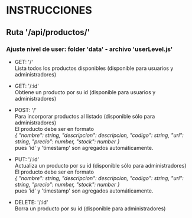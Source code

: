 # INSTRUCCIONES

## Ruta '/api/productos/' 
### Ajuste nivel de user: folder 'data' - archivo 'userLevel.js'

- GET: '/'  
Lista todos los productos disponibles (disponible para usuarios y administradores)  
  
- GET: '/:id'  
Obtiene un producto por su id (disponible para usuarios y administradores)  
  
- POST: '/'  
Para incorporar productos al listado (disponible sólo para administradores)  
El producto debe ser en formato  
    *{ "nombre": string, "descripcion": descripcion, "codigo": string, "url": string, "precio": number, "stock": number }*  
pues 'id' y 'timestamp' son agregados automáticamente.  
  
- PUT: '/:id'  
Actualiza un producto por su id (disponible sólo para administradores)  
El producto debe ser en formato  
    *{ "nombre": string, "descripcion": descripcion, "codigo": string, "url": string, "precio": number, "stock": number }*  
pues 'id' y 'timestamp' son agregados automáticamente.  
  
- DELETE: '/:id'  
Borra un producto por su id (disponible para administradores)  